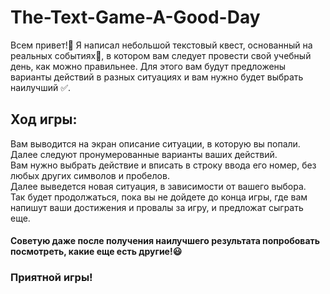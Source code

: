 # The-Text-Game-A-Good-Day
Всем привет!👋 Я написал небольшой текстовый квест, основанный на реальных событиях👀, в котором вам следует провести свой учебный день, как можно правильнее. Для этого вам будут предложены варианты действий в разных ситуациях и вам нужно будет выбрать наилучший ✅.

## Ход игры:
Вам выводится на экран описание ситуации, в которую вы попали.                                                                                             
Далее следуют пронумерованные варианты ваших действий.                                                                                                    
Вам нужно выбрать действие и вписать в строку ввода его номер, без любых других символов и пробелов.                                                       
Далее выведется новая ситуация, в зависимости от вашего выбора.                                                                                            
Так будет продолжаться, пока вы не дойдете до конца игры, где вам напишут ваши достижения и провалы за игру, и предложат сыграть еще.

#### Советую даже после получения наилучшего результата попробовать посмотреть, какие еще есть другие!😃
### Приятной игры!
